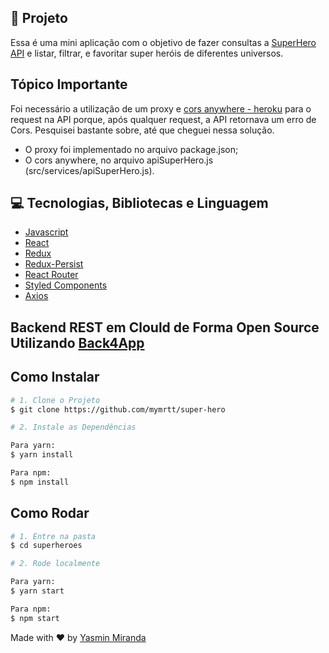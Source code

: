 ## 🚀 Projeto

Essa é uma mini aplicação com o objetivo de fazer consultas a [SuperHero API](https://superheroapi.com/) e listar, filtrar, e favoritar super heróis de diferentes universos.

## Tópico Importante
Foi necessário a utilização de um proxy e [cors anywhere - heroku](https://cors-anywhere.herokuapp.com) para o request na API porque, após qualquer request, a API retornava um erro de Cors. Pesquisei bastante sobre, até que cheguei nessa solução.

- O proxy foi implementado no arquivo package.json;
- O cors anywhere, no arquivo apiSuperHero.js (src/services/apiSuperHero.js).

## 💻 Tecnologias, Bibliotecas e Linguagem
- [Javascript](https://developer.mozilla.org/pt-BR/docs/Web/JavaScript)
- [React](https://reactjs.org)
- [Redux](https://redux.js.org/)
- [Redux-Persist](https://github.com/rt2zz/redux-persist)
- [React Router](https://reactrouter.com/web/guides/quick-start)
- [Styled Components](https://styled-components.com/)
- [Axios](https://github.com/axios/axios)

## Backend REST em Clould de Forma Open Source Utilizando [Back4App](https://www.back4app.com/)

## Como Instalar
```bash
# 1. Clone o Projeto
$ git clone https://github.com/mymrtt/super-hero

# 2. Instale as Dependências

Para yarn:
$ yarn install

Para npm:
$ npm install

```
## Como Rodar
```bash
# 1. Entre na pasta
$ cd superheroes

# 2. Rode localmente

Para yarn:
$ yarn start

Para npm:
$ npm start
```


Made with ♥ by [Yasmin Miranda](https://www.linkedin.com/in/yasmin-miranda/)
